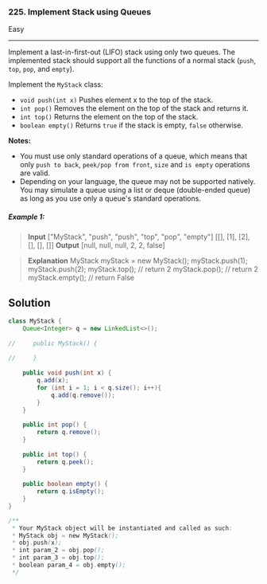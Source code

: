 ### 225. Implement Stack using Queues
Easy

------------

Implement a last-in-first-out (LIFO) stack using only two queues. The implemented stack should support all the functions of a normal stack (`push`, `top`, `pop`, and `empty`).

Implement the `MyStack` class:

- `void push(int x)` Pushes element x to the top of the stack.
- `int pop()` Removes the element on the top of the stack and returns it.
- `int top()` Returns the element on the top of the stack.
- `boolean empty()` Returns `true` if the stack is empty, `false` otherwise.

**Notes:**
- You must use only standard operations of a queue, which means that only `push to back`, `peek/pop from front`, `size` and `is empty` operations are valid.
- Depending on your language, the queue may not be supported natively. You may simulate a queue using a list or deque (double-ended queue) as long as you use only a queue's standard operations.

##### Example 1:

> **Input**
> ["MyStack", "push", "push", "top", "pop", "empty"]
> [[], [1], [2], [], [], []]
> **Output**
> [null, null, null, 2, 2, false]

> **Explanation**
> MyStack myStack = new MyStack();
> myStack.push(1);
> myStack.push(2);
> myStack.top(); // return 2
> myStack.pop(); // return 2
> myStack.empty(); // return False

## Solution
```java
class MyStack {
    Queue<Integer> q = new LinkedList<>();
    
//     public MyStack() {
        
//     }
    
    public void push(int x) {
        q.add(x);
        for (int i = 1; i < q.size(); i++){
            q.add(q.remove());
        }
    }
    
    public int pop() {
        return q.remove();
    }
    
    public int top() {
        return q.peek();
    }
    
    public boolean empty() {
        return q.isEmpty();
    }
}

/**
 * Your MyStack object will be instantiated and called as such:
 * MyStack obj = new MyStack();
 * obj.push(x);
 * int param_2 = obj.pop();
 * int param_3 = obj.top();
 * boolean param_4 = obj.empty();
 */
```